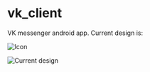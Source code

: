 # vk_client
VK messenger android app.
Current design is: 

![Icon](https://cloud.githubusercontent.com/assets/5869863/8821400/fedc516a-3065-11e5-9620-b2cea75d7125.png)

![Current design](https://cloud.githubusercontent.com/assets/5869863/8784210/77b47d9e-2f29-11e5-922d-8e5b059e2a21.png)

